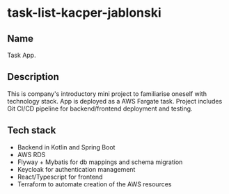 # task-list-kacper-jablonski

## Name
Task App.

## Description
This is company's introductory mini project to familiarise oneself with technology stack. App is deployed as a AWS Fargate task. Project includes Git CI/CD pipeline for backend/frontend deployment and testing.

## Tech stack
- Backend in Kotlin and Spring Boot
- AWS RDS
- Flyway + Mybatis for db mappings and schema migration
- Keycloak for authentication management
- React/Typescript for frontend
- Terraform to automate creation of the AWS resources
